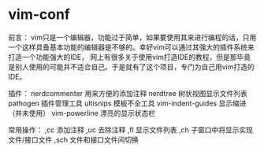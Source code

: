 # vim-conf
前言：
    vim只是一个编辑器，功能过于简单，如果要使用其来进行编程的话，只用一个这样具备基本功能的编辑器是不够的。幸好vim可以通过其强大的插件系统来打造一个功能强大的IDE，
网上有很多关于使用vim打造IDE的教程，但是那毕竟是别人使用的可能并不适合自己。于是就有了这个项目，专门为自己用vim打造的IDE。

插件：
   nerdcommenter 用来方便的添加注释
   nerdtree      树状视图显示文件列表
   pathogen      插件管理工具
   ultisnips     模板不全工具
   vim-indent-guides   显示缩进（并未使用）
   vim-powerline 漂亮的显示状态栏

常用操作：
   ,cc 添加注释
   ,uc 去除注释
   ,fl 显示文件列表
   ,ch 子窗口中将显示实现文件/接口文件
   ,sch 文件和接口文件间切换
